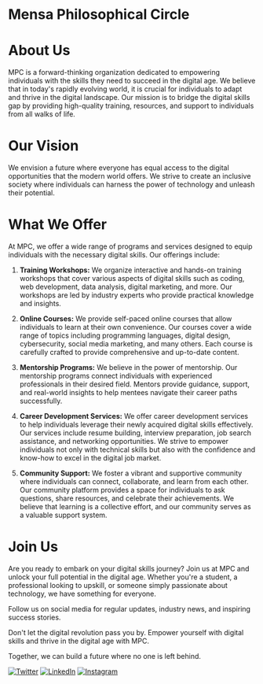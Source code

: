 # Mensa Philosophical Circle

# About Us
MPC is a forward-thinking organization dedicated to empowering individuals with the skills they need to succeed in the digital age. We believe that in today's rapidly evolving world, it is crucial for individuals to adapt and thrive in the digital landscape. Our mission is to bridge the digital skills gap by providing high-quality training, resources, and support to individuals from all walks of life.

# Our Vision
We envision a future where everyone has equal access to the digital opportunities that the modern world offers. We strive to create an inclusive society where individuals can harness the power of technology and unleash their potential.

# What We Offer
At MPC, we offer a wide range of programs and services designed to equip individuals with the necessary digital skills. Our offerings include:

1. **Training Workshops:** We organize interactive and hands-on training workshops that cover various aspects of digital skills such as coding, web development, data analysis, digital marketing, and more. Our workshops are led by industry experts who provide practical knowledge and insights.

2. **Online Courses:** We provide self-paced online courses that allow individuals to learn at their own convenience. Our courses cover a wide range of topics including programming languages, digital design, cybersecurity, social media marketing, and many others. Each course is carefully crafted to provide comprehensive and up-to-date content.

3. **Mentorship Programs:** We believe in the power of mentorship. Our mentorship programs connect individuals with experienced professionals in their desired field. Mentors provide guidance, support, and real-world insights to help mentees navigate their career paths successfully.

4. **Career Development Services:** We offer career development services to help individuals leverage their newly acquired digital skills effectively. Our services include resume building, interview preparation, job search assistance, and networking opportunities. We strive to empower individuals not only with technical skills but also with the confidence and know-how to excel in the digital job market.

5. **Community Support:** We foster a vibrant and supportive community where individuals can connect, collaborate, and learn from each other. Our community platform provides a space for individuals to ask questions, share resources, and celebrate their achievements. We believe that learning is a collective effort, and our community serves as a valuable support system.

# Join Us
Are you ready to embark on your digital skills journey? Join us at MPC and unlock your full potential in the digital age. Whether you're a student, a professional looking to upskill, or someone simply passionate about technology, we have something for everyone.

Follow us on social media for regular updates, industry news, and inspiring success stories.

Don't let the digital revolution pass you by. Empower yourself with digital skills and thrive in the digital age with MPC. 

Together, we can build a future where no one is left behind.


[![Twitter](https://img.shields.io/badge/Twitter-MPC-blue.svg)](https://twitter.com/mpcircle)
[![LinkedIn](https://img.shields.io/badge/LinkedIn-MPC-blue.svg)](https://www.linkedin.com/showcase/mensa-philosophical-circle/)
[![Instagram](https://img.shields.io/badge/Instagram-MPC-blue.svg)](https://instagram.com/mensaphilosophicalcircle)

